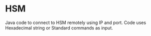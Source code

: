 # HSM
Java code to connect to HSM remotely using IP and port.
Code uses Hexadecimal string or Standard commands as input.

